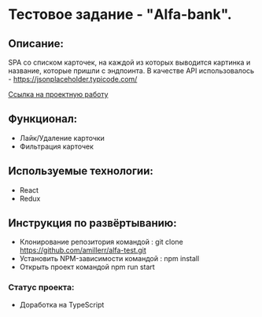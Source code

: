 # Тестовое задание - "Alfa-bank".

## Описание: 

SPA со списком карточек, на каждой из которых выводится картинка и название, которые пришли с эндпоинта.
В качестве API использовалось - https://jsonplaceholder.typicode.com/

[Ссылка на проектную работу](https://alfa-test-wheat.vercel.app/) 

## Функционал:

* Лайк/Удаление карточки
* Фильтрация карточек

## Используемые технологии:

* React
* Redux

## Инструкция по развёртыванию:

* Клонирование репозитория командой : git clone https://github.com/amillerr/alfa-test.git
* Установить NPM-зависимости командой : npm install
* Открыть проект командой npm run start

### Статус проекта:

* Доработка на TypeScript
